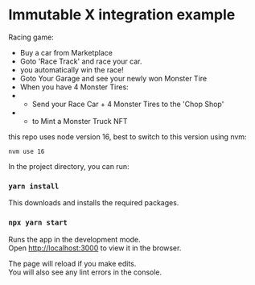 # Immutable X integration example
Racing game:
- Buy a car from Marketplace
- Goto 'Race Track' and race your car.
- you automatically win the race!
- Goto Your Garage and see your newly won Monster Tire
- When you have 4 Monster Tires:
- - Send your Race Car + 4 Monster Tires to the 'Chop Shop'
- - to Mint a Monster Truck NFT

this repo uses node version 16, best to switch to this version using nvm:

`nvm use 16`

In the project directory, you can run:

### `yarn install`

This downloads and installs the required packages.

### `npx yarn start`

Runs the app in the development mode.\
Open [http://localhost:3000](http://localhost:3000) to view it in the browser.

The page will reload if you make edits.\
You will also see any lint errors in the console.
